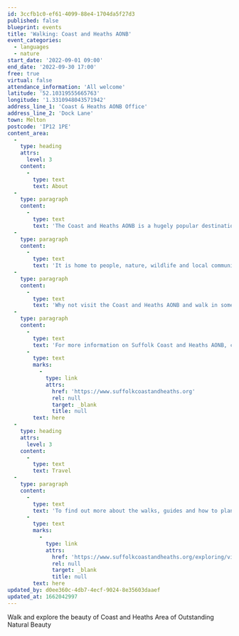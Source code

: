 ```yaml
---
id: 3ccfb1c0-ef61-4099-88e4-1704da5f27d3
published: false
blueprint: events
title: 'Walking: Coast and Heaths AONB'
event_categories:
  - languages
  - nature
start_date: '2022-09-01 09:00'
end_date: '2022-09-30 17:00'
free: true
virtual: false
attendance_information: 'All welcome'
latitude: '52.10319555665763'
longitude: '1.3310948043571942'
address_line_1: 'Coast & Heaths AONB Office'
address_line_2: 'Dock Lane'
town: Melton
postcode: 'IP12 1PE'
content_area:
  -
    type: heading
    attrs:
      level: 3
    content:
      -
        type: text
        text: About
  -
    type: paragraph
    content:
      -
        type: text
        text: 'The Coast and Heaths AONB is a hugely popular destination for everything from walking the dog to days at the beach, long distance walks and bird watching.'
  -
    type: paragraph
    content:
      -
        type: text
        text: 'It is home to people, nature, wildlife and local communities, businesses and organisation that all come together to make the area such a special place to live, work and visit.'
  -
    type: paragraph
    content:
      -
        type: text
        text: 'Why not visit the Coast and Heaths AONB and walk in some of the most appealing landscapes; whether it’s a leisurely stroll or keen hiking it really is a fantastic way to really get to know and explore the area at a pace that will help you see wildlife and also boost your health and wellbeing!'
  -
    type: paragraph
    content:
      -
        type: text
        text: 'For more information on Suffolk Coast and Heaths AONB, click '
      -
        type: text
        marks:
          -
            type: link
            attrs:
              href: 'https://www.suffolkcoastandheaths.org'
              rel: null
              target: _blank
              title: null
        text: here
  -
    type: heading
    attrs:
      level: 3
    content:
      -
        type: text
        text: Travel
  -
    type: paragraph
    content:
      -
        type: text
        text: 'To find out more about the walks, guides and how to plan your visit, click '
      -
        type: text
        marks:
          -
            type: link
            attrs:
              href: 'https://www.suffolkcoastandheaths.org/exploring/visitor-guides/walk-guides/'
              rel: null
              target: _blank
              title: null
        text: here
updated_by: d0ee360c-4db7-4ecf-9024-8e35603daaef
updated_at: 1662042997
---
```

Walk and explore the beauty of Coast and Heaths Area of Outstanding Natural Beauty